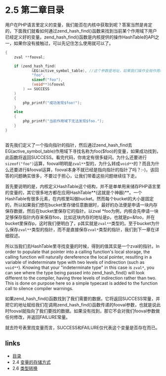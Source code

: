 # 2.5 第二章目录 

用户在PHP语言里定义的变量，我们能否在内核中获取到呢？答案当然是肯定的，下面我们就看如何通过zend_hash_find()函数来找到当前某个作用域下用户已经定义好的变量。zend_hash_find()函数是内核提供的操作HashTable的API之一，如果你没有接触过，可以先记住怎么使用就可以了。
````c
{
    zval **fooval;

    if (zend_hash_find(
    		&EG(active_symbol_table), //这个参数是地址，如果我们操作全局作用域，则需要&EG(symbol_table)
    		"foo",
    		sizeof("foo"),
    		(void**)&fooval
    	) == SUCCESS
    )
    {
        php_printf("成功发现$foo!");
    }
    else
    {
        php_printf("当前作用域下无法发现$foo.");
    }
}		
		
````
首先我们定义了一个指向指针的指针，然后通过zend_hash_find去EG(active_symbol_table)作用域下寻找名称为foo($foo)的变量，如果成功找到，此函数将返回SUCCESS。看完代码，你肯定有很多疑问。为什么还要进行`sizeof("foo")`运算，fooval明明是`zval**`型的，为什么转成`void**`的？而且为什么还要进行&fooval运算，fooval本身不就已经是指向指针的指针了吗？:-)，该回答的问题确实很多，不要过于担心，让我们带着这些问题继续往下走。

首先要说明的是，内核定义HashTable这个结构，并不是单单用来储存PHP语言里的变量的，其它很多地方都在应用HashTable**(这就是个神器)**。一个HashTable有很多元素，在内核里叫做bucket。然而每个bucket的大小是固定的，所以如果我们想在bucket里存储任意数据时，最好的办法便是申请一块内存保存数据，然后在bucket里保存它的指针。以zval *foo为例，内核会先申请一块足够保存指针内存来保存foo，比如这块内存的地址是p，也就是p=&foo，并在bucket里保存p，这时我们便明白了，p其实就是`zval**`类型的。至于bucket为什么保存`zval**`类型的指针，而不是直接保存`zval*`类型的指针，我们到下一章在详细叙述。

所以当我们去HashTable里寻找变量的时候，得到的值其实是一个zval的指针。In order to populate that pointer into a calling function's local storage, the calling function will naturally dereference the local pointer, resulting in a variable of indeterminate type with two levels of indirection (such as `void**`). Knowing that your "indeterminate type" in this case is `zval*`, you can see where the type being passed into zend_hash_find() will look different to the compiler, having three levels of indirection rather than two. This is done on purpose here so a simple typecast is added to the function call to silence compiler warnings.

如果zend_hash_find()函数找到了我们需要的数据，它将返回SUCCESS常量，并把它的地址赋给我们在调用zend_hash_find()函数传递的fooval参数，也就是说此时fooval就指向了我们要找的数据。如果没有找到，那它不会对我们fooval参数做任何修改，并返回FAILURE常量。  

就去符号表里找变量而言，SUCCESS和FAILURE仅代表这个变量是否存在而已。


## links
   * [目录](<preface.md>)
   * 2.4 [变量的存储方式](<2.4.md>)
   * 2.6 [类型转换](<2.6.md>)

